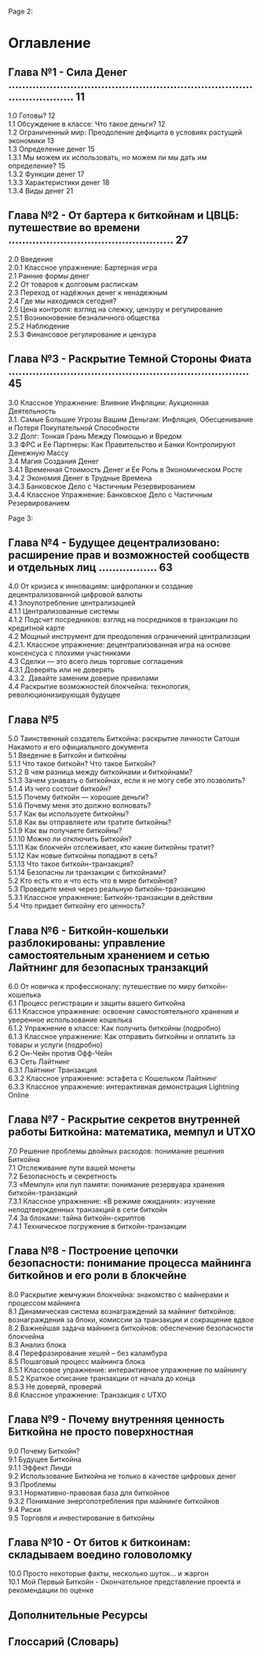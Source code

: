 Page 2:    

# Оглавление    

## Глава №1 - Сила Денег ..........................................................................................  11    
  1.0 Готовы?                                                                                                     12    
  1.1 Обсуждение в классе: Что такое деньги?                                                                      12    
  1.2 Ограниченный мир: Преодоление дефицита в условиях растущей экономики                                        13    
  1.3 Определение денег                                                                                           15    
    1.3.1 Мы можем их использовать, но можем ли мы дать им определение?                                           15       
    1.3.2 Функции денег                                                                                           17    
    1.3.3 Характеристики денег                                                                                    18    
    1.3.4 Виды денег                                                                                              21      


## Глава №2 - От бартера к биткойнам и ЦВЦБ: путешествие во времени ................................................ 27    

2.0 Введение       
  2.0.1 Классное упражнение: Бартерная игра         
2.1 Ранние формы денег       
2.2 От товаров к долговым распискам       
2.3 Переход от надёжных денег к ненадежным      
2.4 Где мы находимся сегодня?          
2.5 Цена контроля: взгляд на слежку, цензуру и регулирование        
  2.5.1 Возникновение безналичного общества         
  2.5.2 Наблюдение         
  2.5.3 Финансовое регулирование и цензура         


## Глава №3 - Раскрытие Темной Стороны Фиата ...................................................................... 45

3.0 Классное Упражнение: Влияние Инфляции: Аукционная Деятельность      
3.1. Самые Большие Угрозы Вашим Деньгам: Инфляция, Обесценивание и Потеря Покупательной Способности     
3.2 Долг: Тонкая Грань Между Помощью и Вредом     
3.3 ФРС и Ее Партнеры: Как Правительство и Банки Контролируют Денежную Массу     
3.4 Магия Создания Денег     
  3.4.1 Временная Стоимость Денег и Ее Роль в Экономическом Росте     
  3.4.2 Экономия Денег в Трудные Времена     
  3.4.3 Банковское Дело с Частичным Резервированием     
  3.4.4 Классное Упражнение: Банковское Дело с Частичным Резервированием 


Page 3:    



## Глава №4 - Будущее децентрализовано: расширение прав и возможностей сообществ и отдельных лиц ................. 63

4.0 От кризиса к инновациям: шифропанки и создание децентрализованной цифровой валюты    
4.1 Злоупотребление централизацией    
  4.1.1 Централизованные системы    
  4.1.2 Подсчет посредников: взгляд на посредников в транзакции по кредитной карте    
4.2 Мощный инструмент для преодоления ограничений централизации    
  4.2.1. Классное упражнение: децентрализованная игра на основе консенсуса с плохими участниками    
4.3 Сделки — это всего лишь торговые соглашения    
  4.3.1 Доверять или не доверять    
  4.3.2. Давайте заменим доверие правилами    
4.4 Раскрытие возможностей блокчейна: технология, революционизирующая будущее    


## Глава №5

5.0 Таинственный создатель Биткойна: раскрытие личности Сатоши Накамото и его официального документа    
5.1 Введение в Биткойн и биткойны    
5.1.1 Что такое биткойн? Что такое Биткойн?    
5.1.2 В чем разница между биткойнами и биткойнами?    
5.1.3 Зачем узнавать о биткойнах, если я не могу себе это позволить?    
5.1.4 Из чего состоит биткойн?    
5.1.5 Почему биткойн — хорошие деньги?    
5.1.6 Почему меня это должно волновать?    
5.1.7 Как вы используете биткойны?    
5.1.8 Как вы отправляете или тратите биткойны?    
5.1.9 Как вы получаете биткойны?    
5.1.10 Можно ли отключить Биткойн?    
5.1.11 Как блокчейн отслеживает, кто какие биткойны тратит?    
5.1.12 Как новые биткойны попадают в сеть?    
5.1.13 Что такое биткойн-транзакция?    
5.1.14 Безопасны ли транзакции с биткойнами?    
5.2 Кто есть кто и что есть что в мире биткойнов?    
5.3 Проведите меня через реальную биткойн-транзакцию    
5.3.1 Классное упражнение: Биткойн-транзакции в действии    
5.4 Что придает биткойну его ценность?    


## Глава №6 - Биткойн-кошельки разблокированы: управление самостоятельным хранением и сетью Лайтнинг для безопасных транзакций

6.0 От новичка к профессионалу: путешествие по миру биткойн-кошелька    
6.1 Процесс регистрации и защиты вашего биткойна    
  6.1.1 Классное упражнение: освоение самостоятельного хранения и уверенное использование кошелька    
  6.1.2 Упражнение в классе: Как получить биткойны (подробно)    
  6.1.3 Классное упражнение: Как отправить биткойны и оплатить за товары и услуги (подробно)    
6.2 Он-Чейн против Офф-Чейн    
6.3 Сеть Лайтнинг    
  6.3.1 Лайтнинг Транзакция    
  6.3.2 Классное упражнение: эстафета с Кошельком Лайтнинг    
  6.3.3 Классное упражнение: интерактивная демонстрация Lightning Online    


## Глава №7 - Раскрытие секретов внутренней работы Биткойна: математика, мемпул и UTXO

7.0 Решение проблемы двойных расходов: понимание решения Биткойна    
7.1 Отслеживание пути вашей монеты    
7.2 Безопасность и секретность    
7.3 «Мемпул» или пул памяти: понимание резервуара хранения биткойн-транзакций    
  7.3.1 Классное упражнение: «В режиме ожидания»: изучение неподтвержденных транзакций в сети биткойн    
7.4 За блоками: тайна биткойн-скриптов    
  7.4.1 Техническое погружение в биткойн-транзакции    


## Глава №8 - Построение цепочки безопасности: понимание процесса майнинга биткойнов и его роли в блокчейне

8.0 Раскрытие жемчужин блокчейна: знакомство с майнерами и процессом майнинга    
8.1 Динамическая система вознаграждений за майнинг биткойнов: вознаграждения за блоки, комиссии за транзакции и сокращение вдвое    
8.2 Важнейшая задача майнинга биткойнов: обеспечение безопасности блокчейна    
8.3 Анализ блока    
8.4 Перефразирование хешей – без каламбура    
8.5 Пошаговый процесс майнинга блока    
  8.5.1 Классовое упражнение: интерактивное упражнение по майнингу    
  8.5.2 Краткое описание транзакции от начала до конца    
  8.5.3 Не доверяй, проверяй    
8.6 Классное упражнение: Транзакция с UTXO    


## Глава №9 - Почему внутренняя ценность Биткойна не просто поверхностная

9.0 Почему Биткойн?    
9.1 Будущее Биткойна    
  9.1.1 Эффект Линди    
9.2 Использование Биткойна не только в качестве цифровых денег    
9.3 Проблемы    
  9.3.1 Нормативно-правовая база для биткойнов    
  9.3.2 Понимание энергопотребления при майнинге биткойнов    
9.4 Риски    
9.5 Торговля и инвестирование в биткойны    


## Глава №10 - От битов к биткоинам: складываем воедино головоломку    

10.0 Просто некоторые факты, несколько шуток… и жаргон    
10.1 Мой Первый Биткойн - Окончательное представление проекта и рекомендации по оценке    


## Дополнительные Ресурсы    


## Глоссарий (Словарь)







  



  

